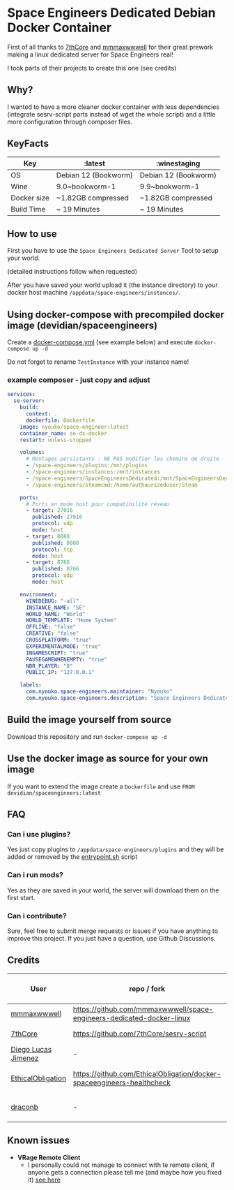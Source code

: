 # Space Engineers Dedicated Debian Docker Container

First of all thanks to [7thCore](https://github.com/7thCore) and [mmmaxwwwell](https://github.com/mmmaxwwwell) for their great prework making a linux dedicated server for Space Engineers real!

I took parts of their projects to create this one (see credits)

## Why?

I wanted to have a more cleaner docker container with less dependencies (integrate sesrv-script parts instead of wget the whole script) and a little more configuration through composer files.

## KeyFacts

| Key         | :latest              | :winestaging         |
| ----------- | -------------------- | -------------------- |
| OS          | Debian 12 (Bookworm) | Debian 12 (Bookworm) |
| Wine        | 9.0~bookworm-1       | 9.9~bookworm-1       |
| Docker size | ~1.82GB compressed   | ~1.82GB compressed   |
| Build Time  | ~ 19 Minutes         | ~ 19 Minutes         |

## How to use

First you have to use the `Space Engineers Dedicated Server` Tool to setup your world.

(detailed instructions follow when requested)

After you have saved your world upload it (the instance directory) to your docker host machine `/appdata/space-engineers/instances/`.

## Using docker-compose with precompiled docker image (devidian/spaceengineers)

Create a [docker-compose.yml](docker-compose.yml) (see example below) and execute `docker-compose up -d`

Do not forget to rename `TestInstance` with your instance name!

### example composer - just copy and adjust

```yaml
services:
  se-server:
    build:
      context: .
      dockerfile: Dockerfile
    image: nyouko/space-engineer:latest
    container_name: se-ds-docker
    restart: unless-stopped

    volumes:
      # Montages persistants : NE PAS modifier les chemins de droite
      - /space-engineers/plugins:/mnt/plugins
      - /space-engineers/instances:/mnt/instances
      - /space-engineers/SpaceEngineersDedicated:/mnt/SpaceEngineersDedicated
      - /space-engineers/steamcmd:/home/authaurizeduser/Steam

    ports:
      # Ports en mode host pour compatibilité réseau
      - target: 27016
        published: 27016
        protocol: udp
        mode: host
      - target: 8080
        published: 8080
        protocol: tcp
        mode: host
      - target: 8766
        published: 8766
        protocol: udp
        mode: host

    environment:
      WINEDEBUG: "-all"
      INSTANCE_NAME: "SE"
      WORLD_NAME: "World"
      WORLD_TEMPLATE: "Home System"
      OFFLINE: "false"
      CREATIVE: "false"
      CROSSPLATFORM: "true"
      EXPERIMENTALMODE: "true"
      INGAMESCRIPT: "true"
      PAUSEGAMEWHENEMPTY: "true"
      NBR_PLAYER: "8"
      PUBLIC_IP: "127.0.0.1"

    labels:
      com.nyouko.space-engineers.maintainer: "Nyouko"
      com.nyouko.space-engineers.description: "Space Engineers Dedicated Server via Wine in Docker"
```

## Build the image yourself from source

Download this repository and run `docker-compose up -d`

## Use the docker image as source for your own image

If you want to extend the image create a `Dockerfile` and use `FROM devidian/spaceengineers:latest`

## FAQ

### Can i use plugins?

Yes just copy plugins to `/appdata/space-engineers/plugins` and they will be added or removed by the [entrypoint.sh](entrypoint.sh) script

### Can i run mods?

Yes as they are saved in your world, the server will download them on the first start.

### Can i contribute?

Sure, feel free to submit merge requests or issues if you have anything to improve this project. If you just have a question, use Github Discussions.

## Credits

| User                                                      | repo / fork                                                            | what (s)he did for this project |
| --------------------------------------------------------- | ---------------------------------------------------------------------- | ------------------------------- |
| [mmmaxwwwell](https://github.com/mmmaxwwwell)             | https://github.com/mmmaxwwwell/space-engineers-dedicated-docker-linux  | downgrading for dotnet48        |
| [7thCore](https://github.com/7thCore)                     | https://github.com/7thCore/sesrv-script                                | installer bash script           |
| [Diego Lucas Jimenez](https://github.com/tanisdlj)        | -                                                                      | Improved Dockerfile             |
| [EthicalObligation](https://github.com/EthicalObligation) | https://github.com/EthicalObligation/docker-spaceengineers-healthcheck | Healthcheck & Quicker startup   |
| [draconb](https://github.com/draconb)                     | -                                                                      | Hints for plugin support        |

## Known issues

- **VRage Remote Client**
  - I personally could not manage to connect with te remote client, if anyone gets a connection please tell me (and maybe how you fixed it) [see here](https://github.com/Devidian/docker-spaceengineers/issues/36)
